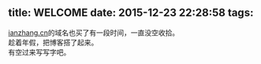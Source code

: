 title: WELCOME
date: 2015-12-23 22:28:58
tags:
---
[ianzhang.cn](http://www.ianzhang.cn/)的域名也买了有一段时间，一直没空收拾。   
趁着年假，把博客搭了起来。   
有空过来写写字吧。   

